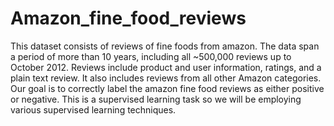 # Amazon_fine_food_reviews
This dataset consists of reviews of fine foods from amazon. The data span a period of more than 10 years, including all ~500,000 reviews up to October 2012. Reviews include product and user information, ratings, and a plain text review. It also includes reviews from all other Amazon categories. Our goal is to correctly label the amazon fine food reviews as either positive or negative. This is a supervised learning task so we will be employing various supervised learning techniques.
